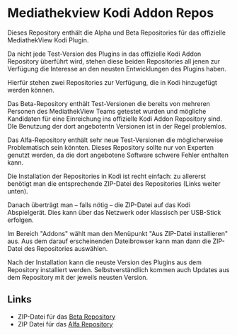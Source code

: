 Mediathekview Kodi Addon Repos
==============================

Dieses Repository enthält die Alpha und Beta Repositories für
das offizielle MediathekView Kodi Plugin.

Da nicht jede Test-Version des Plugins in das offizielle Kodi
Addon Repository überführt wird, stehen diese beiden Repositories
all jenen zur Verfügung die Interesse an den neusten Entwicklungen
des Plugins haben.

Hierfür stehen zwei Repositories zur Verfügung, die in Kodi hinzugefügt
werden können.

Das Beta-Repository enthält Test-Versionen die bereits von mehreren
Personen des MediathekView Teams getestet wurden und mögliche Kandidaten
für eine Einreichung ins offizielle Kodi Addon Repository sind. DIe
Benutzung der dort angebotentn Versionen ist in der Regel problemlos.

Das Alfa-Repository enthält sehr neue Test-Versionen die möglicherweise
Problematisch sein könnten. Dieses Repository sollte nur von Experten
genutzt werden, da die dort angebotene Software schwere Fehler enthalten
kann.

Die Installation der Repositories in Kodi ist recht einfach: zu allererst
benötigt man die entsprechende ZIP-Datei des Repositories (Links weiter unten).

Danach überträgt man – falls nötig – die ZIP-Datei auf das Kodi
Abspielgerät. Dies kann über das Netzwerk oder klassisch per USB-Stick
erfolgen.

Im Bereich "Addons" wählt man den Menüpunkt "Aus ZIP-Datei installieren"
aus. Aus dem darauf erscheinenden Dateibrowser kann man dann die ZIP-Datei
des Repositories auswählen.

Nach der Installation kann die neuste Version des Plugins aus dem
Repository installiert werden. Selbstverständlich kommen auch Updates
aus dem Repository mit der jeweils neusten Version.

Links
-----

* ZIP-Datei für das [Beta Repository][1]
* ZIP Datei für das [Alfa Repository][2]

[1]: https://kodirepo.mediathekview.de/repo-beta/repository.mediathekview-beta
[2]: https://kodirepo.mediathekview.de/repo-beta/repository.mediathekview-alfa